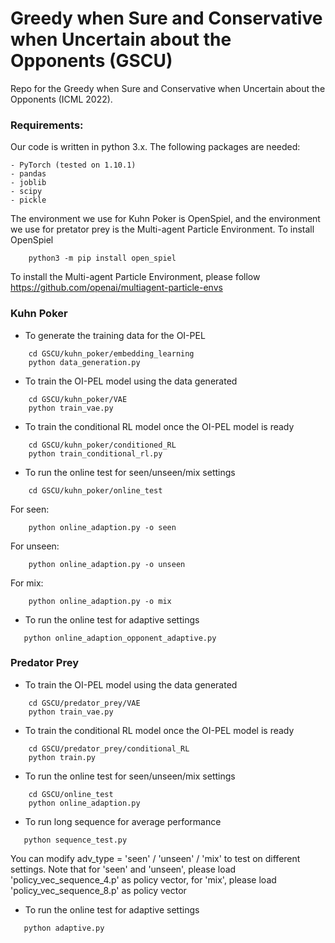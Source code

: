 # Greedy when Sure and Conservative when Uncertain about the Opponents (GSCU)
Repo for the Greedy when Sure and Conservative when Uncertain about the Opponents (ICML 2022).


### Requirements:
Our code is written in python 3.x. The following packages are needed:
```
- PyTorch (tested on 1.10.1)
- pandas
- joblib
- scipy
- pickle 
```

The environment we use for Kuhn Poker is OpenSpiel, and the environment we use for pretator prey is the Multi-agent Particle Environment. 
To install OpenSpiel 
```
    python3 -m pip install open_spiel
```
To install the Multi-agent Particle Environment, please follow https://github.com/openai/multiagent-particle-envs 



### Kuhn Poker
* To generate the training data for the OI-PEL
```
    cd GSCU/kuhn_poker/embedding_learning
    python data_generation.py
```
* To train the OI-PEL model using the data generated
```
    cd GSCU/kuhn_poker/VAE
    python train_vae.py
```
* To train the conditional RL model once the OI-PEL model is ready
```
    cd GSCU/kuhn_poker/conditioned_RL
    python train_conditional_rl.py
```
* To run the online test for seen/unseen/mix settings
```
    cd GSCU/kuhn_poker/online_test
```
For seen:
```
    python online_adaption.py -o seen
```
For unseen:
```
    python online_adaption.py -o unseen
```
For mix:
```
    python online_adaption.py -o mix
```
* To run the online test for adaptive settings
```
   python online_adaption_opponent_adaptive.py
```


### Predator Prey
* To train the OI-PEL model using the data generated
```
    cd GSCU/predator_prey/VAE
    python train_vae.py
```
* To train the conditional RL model once the OI-PEL model is ready
```
    cd GSCU/predator_prey/conditional_RL
    python train.py
```
* To run the online test for seen/unseen/mix settings
```
    cd GSCU/online_test
    python online_adaption.py
```
* To run long sequence for average performance
```
   python sequence_test.py
```
You can modify adv_type = 'seen' / 'unseen' / 'mix' to test on different settings. Note that for 'seen' and 'unseen', please load 'policy_vec_sequence_4.p' as policy vector, for 'mix', please load 'policy_vec_sequence_8.p' as policy vector
* To run the online test for adaptive settings
```
   python adaptive.py
```
